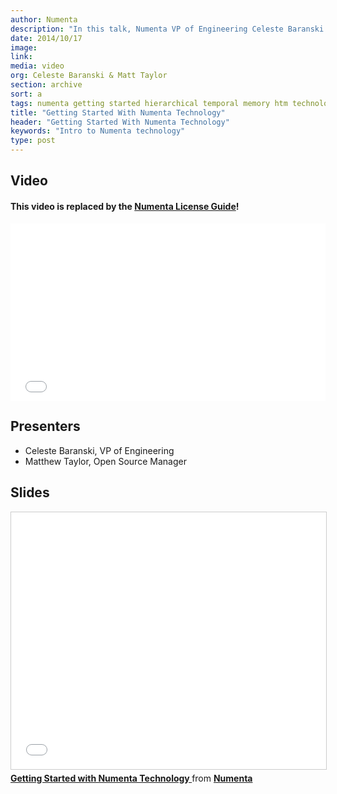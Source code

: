 ```yaml
---
author: Numenta
description: "In this talk, Numenta VP of Engineering Celeste Baranski and Open Source Community Manager Matt Taylor give an introduction to our technology and provide information on licensing Numenta's IP. This video is replaced by the Numenta License Guide."
date: 2014/10/17
image:
link:
media: video
org: Celeste Baranski & Matt Taylor
section: archive
sort: a
tags: numenta getting started hierarchical temporal memory htm technology nupic
title: "Getting Started With Numenta Technology"
header: "Getting Started With Numenta Technology"
keywords: "Intro to Numenta technology"
type: post
---
```


## Video

#### This video is replaced by the [Numenta License Guide](/assets/pdf/apps/licensing-guide.pdf)!

<iframe width="504" height="283.5" src="//www.youtube.com/embed/5HD9NnXpRus" frameborder="0" allowfullscreen></iframe>

## Presenters

* Celeste Baranski, VP of Engineering
* Matthew Taylor, Open Source Manager

## Slides

<iframe src="//www.slideshare.net/slideshow/embed_code/45034781" width="504" height="411" frameborder="0" marginwidth="0" marginheight="0" scrolling="no" style="border:1px solid #CCC; border-width:1px; margin-bottom:5px; max-width: 100%;" allowfullscreen> </iframe> <div style="margin-bottom:5px"> <strong> <a href="//www.slideshare.net/numenta/getting-started-with-numenta-technology" title="Getting Started with Numenta Technology " target="\_blank">Getting Started with Numenta Technology </a> </strong> from <strong><a href="//www.slideshare.net/numenta" target="\_blank">Numenta</a></strong> </div>
